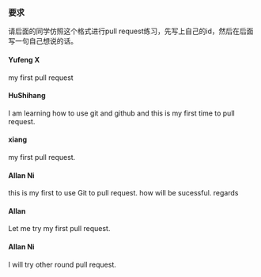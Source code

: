 ### 要求
请后面的同学仿照这个格式进行pull request练习，先写上自己的id，然后在后面写一句自己想说的话。

#### Yufeng X
my first pull request

#### HuShihang
I am learning how to use git and github and this is my first time to pull request.

#### xiang
my first pull request.

#### Allan Ni
this is my first to use Git to pull request. how will be sucessful. regards

#### Allan
Let me try my first pull request.

#### Allan Ni
I will try other round pull request.